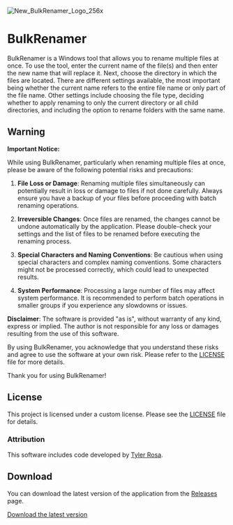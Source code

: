 ![New_BulkRenamer_Logo_256x](https://github.com/TylersHub/BulkRenamer/assets/125721050/d27a5002-2c3c-4f38-9099-4a1609e018ee)
# BulkRenamer

BulkRenamer is a Windows tool that allows you to rename multiple files at once. To use the tool, enter the current name of the file(s) and then enter the new name that will replace it. Next, choose the directory in which the files are located. There are different settings available, the most important being whether the current name refers to the entire file name or only part of the file name. Other settings include choosing the file type, deciding whether to apply renaming to only the current directory or all child directories, and including the option to rename folders with the same name.

## Warning

**Important Notice:**

While using BulkRenamer, particularly when renaming multiple files at once, please be aware of the following potential risks and precautions:

1. **File Loss or Damage**: Renaming multiple files simultaneously can potentially result in loss or damage to files if not done carefully. Always ensure you have a backup of your files before proceeding with batch renaming operations.

2. **Irreversible Changes**: Once files are renamed, the changes cannot be undone automatically by the application. Please double-check your settings and the list of files to be renamed before executing the renaming process.

3. **Special Characters and Naming Conventions**: Be cautious when using special characters and complex naming conventions. Some characters might not be processed correctly, which could lead to unexpected results.

4. **System Performance**: Processing a large number of files may affect system performance. It is recommended to perform batch operations in smaller groups if you experience any slowdowns or issues.

**Disclaimer**: The software is provided "as is", without warranty of any kind, express or implied. The author is not responsible for any loss or damages resulting from the use of this software.

By using BulkRenamer, you acknowledge that you understand these risks and agree to use the software at your own risk. Please refer to the [LICENSE](LICENSE) file for more details.

Thank you for using BulkRenamer!

## License

This project is licensed under a custom license. Please see the [LICENSE](LICENSE) file for details.

### Attribution

This software includes code developed by [Tyler Rosa](https://github.com/TylersHub).

## Download

You can download the latest version of the application from the [Releases](https://github.com/TylersHub/BulkRenamer/releases) page.

[Download the latest version](https://github.com/TylersHub/BulkRenamer/releases/download/v2.2.2/BulkRenamer_Release_x64.exe)
